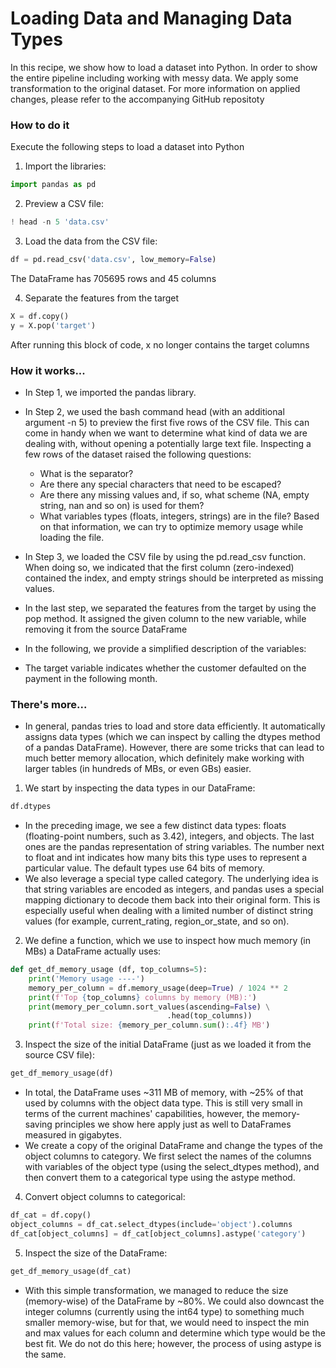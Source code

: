 # Loading Data and Managing Data Types

In this recipe, we show how to load a dataset into Python. 
In order to show the entire pipeline including working with messy data.
We apply some transformation to the original dataset.
For more information on applied changes, please refer to the accompanying GitHub repositoty
### How to do it
Execute the following steps to load a dataset into Python

1. Import the libraries:


```python
import pandas as pd
```

2. Preview a CSV file:


```python
! head -n 5 'data.csv'
```


3. Load the data from the CSV file:


```python
df = pd.read_csv('data.csv', low_memory=False)
```

The DataFrame has 705695 rows and 45 columns

4. Separate the features from the target


```python
X = df.copy()
y = X.pop('target')
```

After running this block of code, x no longer contains the target columns

### How it works...
- In Step 1, we imported the pandas library.
- In Step 2, we used the bash command head (with an additional argument -n 5) to preview the first five rows of the CSV file. This can come in handy when we want to determine what kind of data we are dealing with, without opening a potentially large text file.
Inspecting a few rows of the dataset raised the following questions:
    - What is the separator?
    - Are there any special characters that need to be escaped?
    - Are there any missing values and, if so, what scheme (NA, empty string, nan and so on) is used for them?
    - What variables types (floats, integers, strings) are in the file? Based on that information, we can try to optimize memory usage while loading the file.
- In Step 3, we loaded the CSV file by using the pd.read_csv function. When doing so, we indicated that the first column (zero-indexed) contained the index, and empty strings should be interpreted as missing values. 
- In the last step, we separated the features from the target by using the pop method. It assigned the given column to the new variable, while removing it from the source DataFrame
- In the following, we provide a simplified description of the variables:

- The target variable indicates whether the customer defaulted on the payment in the following month.


### There's more...
- In general, pandas tries to load and store data efficiently. It automatically assigns data types (which we can inspect by calling the dtypes method of a pandas DataFrame). However, there are some tricks that can lead to much better memory allocation, which definitely make working with larger tables (in hundreds of MBs, or even GBs) easier.

1. We start by inspecting the data types in our DataFrame:


```python
df.dtypes
```

- In the preceding image, we see a few distinct data types: floats (floating-point numbers, such as 3.42), integers, and objects. The last ones are the pandas representation of string variables. The number next to float and int indicates how many bits this type uses to represent a particular value. The default types use 64 bits of memory.
- We also leverage a special type called category. The underlying idea is that string variables are encoded as integers, and pandas uses a special mapping dictionary to decode them back into their original form. This is especially useful when dealing with a limited number of distinct string values (for example, current_rating, region_or_state, and so on).

2. We define a function, which we use to inspect how much memory (in MBs) a DataFrame actually uses:


```python
def get_df_memory_usage (df, top_columns=5):
    print('Memory usage ----')
    memory_per_column = df.memory_usage(deep=True) / 1024 ** 2
    print(f'Top {top_columns} columns by memory (MB):')
    print(memory_per_column.sort_values(ascending=False) \
                                   .head(top_columns))
    print(f'Total size: {memory_per_column.sum():.4f} MB')
```

3. Inspect the size of the initial DataFrame (just as we loaded it from the source CSV file):


```python
get_df_memory_usage(df)
```



- In total, the DataFrame uses ~311 MB of memory, with ~25% of that used by columns with the object data type. This is still very small in terms of the current machines' capabilities, however, the memory-saving principles we show here apply just as well to DataFrames measured in gigabytes.
- We create a copy of the original DataFrame and change the types of the object columns to category. We first select the names of the columns with variables of the object type (using the select_dtypes method), and then convert them to a categorical type using the astype method.

4. Convert object columns to categorical:


```python
df_cat = df.copy()
object_columns = df_cat.select_dtypes(include='object').columns
df_cat[object_columns] = df_cat[object_columns].astype('category')
```

5. Inspect the size of the DataFrame:


```python
get_df_memory_usage(df_cat)
```


- With this simple transformation, we managed to reduce the size (memory-wise) of the DataFrame by ~80%. We could also downcast the integer columns (currently using the int64 type) to something much smaller memory-wise, but for that, we would need to inspect the min and max values for each column and determine which type would be the best fit. We do not do this here; however, the process of using astype is the same.
